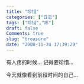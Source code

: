 ```yaml
---
title: "珍惜"
categories: ["日志"]
tags: ["珍惜","疼"]
draft: false
Comments: true
slug: "treasure"
date: "2008-11-24 17:39:29"
---
```


有人疼的时候...
记得要珍惜...
 
今天就像看到前段时间的自己...

